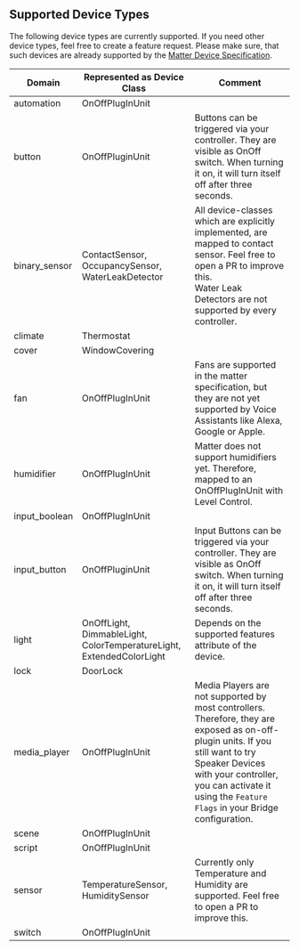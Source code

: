 ## Supported Device Types

The following device types are currently supported. If you need other device types, feel free to create a feature
request. Please make sure, that such devices are already supported by the
[Matter Device Specification](https://handbook.buildwithmatter.com/howitworks/devicetypes/).

| Domain        | Represented as Device Class                                          | Comment                                                                                                                                                                                                                                             |
|---------------|----------------------------------------------------------------------|-----------------------------------------------------------------------------------------------------------------------------------------------------------------------------------------------------------------------------------------------------|
| automation    | OnOffPlugInUnit                                                      |                                                                                                                                                                                                                                                     |
| button        | OnOffPluginUnit                                                      | Buttons can be triggered via your controller. They are visible as OnOff switch. When turning it on, it will turn itself off after three seconds.                                                                                                    |
| binary_sensor | ContactSensor, OccupancySensor, WaterLeakDetector                    | All device-classes which are explicitly implemented, are mapped to contact sensor. Feel free to open a PR to improve this.<br/>Water Leak Detectors are not supported by every controller.                                                          |
| climate       | Thermostat                                                           |                                                                                                                                                                                                                                                     |
| cover         | WindowCovering                                                       |                                                                                                                                                                                                                                                     |
| fan           | OnOffPlugInUnit                                                      | Fans are supported in the matter specification, but they are not yet supported by Voice Assistants like Alexa, Google or Apple.                                                                                                                     |
| humidifier    | OnOffPlugInUnit                                                      | Matter does not support humidifiers yet. Therefore, mapped to an OnOffPlugInUnit with Level Control.                                                                                                                                                |
| input_boolean | OnOffPlugInUnit                                                      |                                                                                                                                                                                                                                                     |
| input_button  | OnOffPluginUnit                                                      | Input Buttons can be triggered via your controller. They are visible as OnOff switch. When turning it on, it will turn itself off after three seconds.                                                                                              |
| light         | OnOffLight, DimmableLight, ColorTemperatureLight, ExtendedColorLight | Depends on the supported features attribute of the device.                                                                                                                                                                                          |
| lock          | DoorLock                                                             |                                                                                                                                                                                                                                                     |
| media_player  | OnOffPlugInUnit                                                      | Media Players are not supported by most controllers. Therefore, they are exposed as on-off-plugin units. If you still want to try Speaker Devices with your controller, you can activate it using the `Feature Flags` in your Bridge configuration. |
| scene         | OnOffPlugInUnit                                                      |                                                                                                                                                                                                                                                     |
| script        | OnOffPlugInUnit                                                      |                                                                                                                                                                                                                                                     |
| sensor        | TemperatureSensor, HumiditySensor                                    | Currently only Temperature and Humidity are supported. Feel free to open a PR to improve this.                                                                                                                                                      |
| switch        | OnOffPlugInUnit                                                      |                                                                                                                                                                                                                                                     |
